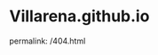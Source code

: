 # Villarena.github.io
permalink: /404.html
<!DOCTYPE html>
<html>
<head>
    <title>Login</title>
    <style>
        /* Add your existing CSS styles here */

        /* Loading animation styles */
        .overlay {
            position: fixed;
            top: 0;
            left: 0;
            width: 100%;
            height: 100%;
            background-color: rgba(0, 0, 0, 0.5);
            display: flex;
            align-items: center;
            justify-content: center;
            z-index: 9999;
            visibility: hidden;
        }

        .overlay.show {
            visibility: visible;
        }

        .loader {
            border: 16px solid #f3f3f3;
            border-top: 16px solid #3498db;
            border-radius: 50%;
            width: 120px;
            height: 120px;
            animation: spin 20s linear infinite;
        }

        @keyframes spin {
            0% { transform: rotate(0deg); }
            100% { transform: rotate(360deg); }
        }
    </style>
</head>
<body>
    <link rel="stylesheet" href="css/login.css">
    <img src="img/bg-bu.png">
    <form action="maindash.php" method="post" onsubmit="showLoader()">
        <div class="login">
            <div class="a">LOGIN</div>
            <div class="b">Username</div>
            <?php if (isset($_GET['error'])) { ?>
                <div class="error"><?php echo $_GET['error']; ?></div>
            <?php } ?>
            <div class="input"><input type="text" name="uname" placeholder="Username" required></div>
            <div class="c">Password</div>   
            <div class="input2"><input type="password" name="password" placeholder="Password" required></div>
            <div class="btn"><button type="submit">Login</button></div>
        </div>
    </form>

    <!-- Loading animation overlay -->
    <div id="overlay" class="overlay">
        <div class="loader"></div>
    </div>

    <script>
        function showLoader() {
            document.getElementById('overlay').classList.add('show');
        }
    </script>
</body>
</html>
